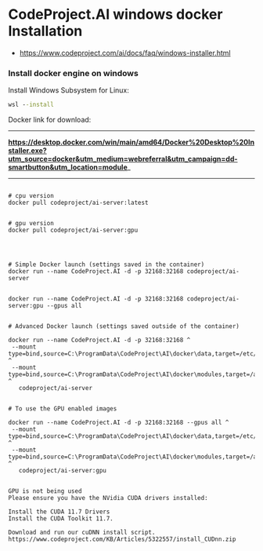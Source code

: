 # CodeProject.AI windows docker Installation

* https://www.codeproject.com/ai/docs/faq/windows-installer.html

### Install docker engine on windows

Install  Windows Subsystem for Linux:
```cmd
wsl --install
```


Docker link for download:

----
__https://desktop.docker.com/win/main/amd64/Docker%20Desktop%20Installer.exe?utm_source=docker&utm_medium=webreferral&utm_campaign=dd-smartbutton&utm_location=module___

----



```

# cpu version
docker pull codeproject/ai-server:latest


# gpu version
docker pull codeproject/ai-server:gpu




# Simple Docker launch (settings saved in the container)
docker run --name CodeProject.AI -d -p 32168:32168 codeproject/ai-server


docker run --name CodeProject.AI -d -p 32168:32168 codeproject/ai-server:gpu --gpus all


# Advanced Docker launch (settings saved outside of the container)

docker run --name CodeProject.AI -d -p 32168:32168 ^
 --mount type=bind,source=C:\ProgramData\CodeProject\AI\docker\data,target=/etc/codeproject/ai ^
 --mount type=bind,source=C:\ProgramData\CodeProject\AI\docker\modules,target=/app/modules ^
   codeproject/ai-server


# To use the GPU enabled images

docker run --name CodeProject.AI -d -p 32168:32168 --gpus all ^
 --mount type=bind,source=C:\ProgramData\CodeProject\AI\docker\data,target=/etc/codeproject/ai ^
 --mount type=bind,source=C:\ProgramData\CodeProject\AI\docker\modules,target=/app/modules ^
   codeproject/ai-server:gpu


GPU is not being used
Please ensure you have the NVidia CUDA drivers installed:

Install the CUDA 11.7 Drivers
Install the CUDA Toolkit 11.7.

Download and run our cuDNN install script.
https://www.codeproject.com/KB/Articles/5322557/install_CUDnn.zip


